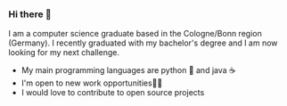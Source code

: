 ### Hi there 👋

I am a computer science graduate based in the Cologne/Bonn region (Germany). I recently graduated with my bachelor's degree and I am now looking for my next challenge.
- My main programming languages are python 🐍 and java ☕
- I'm open to new work opportunities👨‍💼
- I would love to contribute to open source projects

<!--
**amnotir/amnotir** is a ✨ _special_ ✨ repository because its `README.md` (this file) appears on your GitHub profile.

Here are some ideas to get you started:

- 🔭 I’m currently working on ...
- 🌱 I’m currently learning ...
- 👯 I’m looking to collaborate on ...
- 🤔 I’m looking for help with ...
- 💬 Ask me about ...
- 📫 How to reach me: ...
- 😄 Pronouns: ...
- ⚡ Fun fact: ...
-->
